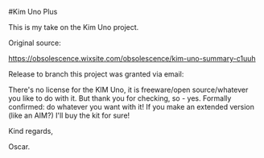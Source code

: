 #Kim Uno Plus

This is my take on the Kim Uno project.

Original source:

https://obsolescence.wixsite.com/obsolescence/kim-uno-summary-c1uuh 

Release to branch this project was granted via email:


There's no license for the KIM Uno, it is freeware/open source/whatever
you like to do with it. But thank you for checking, so - yes. Formally
confirmed: do whatever you want with it! If you make an extended version
(like an AIM?) I'll buy the kit for sure!

Kind regards,

Oscar.
